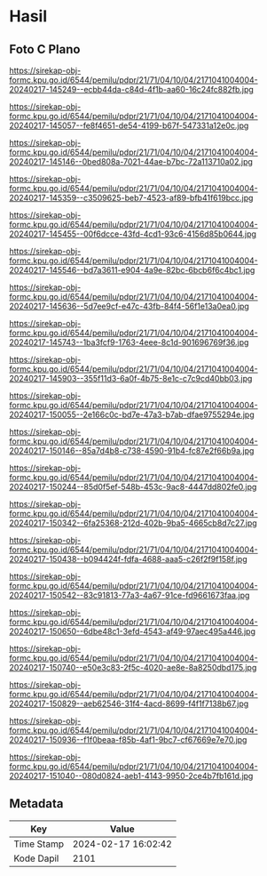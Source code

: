 # Hasil

## Foto C Plano

https://sirekap-obj-formc.kpu.go.id/6544/pemilu/pdpr/21/71/04/10/04/2171041004004-20240217-145249--ecbb44da-c84d-4f1b-aa60-16c24fc882fb.jpg

https://sirekap-obj-formc.kpu.go.id/6544/pemilu/pdpr/21/71/04/10/04/2171041004004-20240217-145057--fe8f4651-de54-4199-b67f-547331a12e0c.jpg

https://sirekap-obj-formc.kpu.go.id/6544/pemilu/pdpr/21/71/04/10/04/2171041004004-20240217-145146--0bed808a-7021-44ae-b7bc-72a113710a02.jpg

https://sirekap-obj-formc.kpu.go.id/6544/pemilu/pdpr/21/71/04/10/04/2171041004004-20240217-145359--c3509625-beb7-4523-af89-bfb41f619bcc.jpg

https://sirekap-obj-formc.kpu.go.id/6544/pemilu/pdpr/21/71/04/10/04/2171041004004-20240217-145455--00f6dcce-43fd-4cd1-93c6-4156d85b0644.jpg

https://sirekap-obj-formc.kpu.go.id/6544/pemilu/pdpr/21/71/04/10/04/2171041004004-20240217-145546--bd7a3611-e904-4a9e-82bc-6bcb6f6c4bc1.jpg

https://sirekap-obj-formc.kpu.go.id/6544/pemilu/pdpr/21/71/04/10/04/2171041004004-20240217-145636--5d7ee9cf-e47c-43fb-84f4-56f1e13a0ea0.jpg

https://sirekap-obj-formc.kpu.go.id/6544/pemilu/pdpr/21/71/04/10/04/2171041004004-20240217-145743--1ba3fcf9-1763-4eee-8c1d-901696769f36.jpg

https://sirekap-obj-formc.kpu.go.id/6544/pemilu/pdpr/21/71/04/10/04/2171041004004-20240217-145903--355f11d3-6a0f-4b75-8e1c-c7c9cd40bb03.jpg

https://sirekap-obj-formc.kpu.go.id/6544/pemilu/pdpr/21/71/04/10/04/2171041004004-20240217-150055--2e166c0c-bd7e-47a3-b7ab-dfae9755294e.jpg

https://sirekap-obj-formc.kpu.go.id/6544/pemilu/pdpr/21/71/04/10/04/2171041004004-20240217-150146--85a7d4b8-c738-4590-91b4-fc87e2f66b9a.jpg

https://sirekap-obj-formc.kpu.go.id/6544/pemilu/pdpr/21/71/04/10/04/2171041004004-20240217-150244--85d0f5ef-548b-453c-9ac8-4447dd802fe0.jpg

https://sirekap-obj-formc.kpu.go.id/6544/pemilu/pdpr/21/71/04/10/04/2171041004004-20240217-150342--6fa25368-212d-402b-9ba5-4665cb8d7c27.jpg

https://sirekap-obj-formc.kpu.go.id/6544/pemilu/pdpr/21/71/04/10/04/2171041004004-20240217-150438--b094424f-fdfa-4688-aaa5-c26f2f9f158f.jpg

https://sirekap-obj-formc.kpu.go.id/6544/pemilu/pdpr/21/71/04/10/04/2171041004004-20240217-150542--83c91813-77a3-4a67-91ce-fd9661673faa.jpg

https://sirekap-obj-formc.kpu.go.id/6544/pemilu/pdpr/21/71/04/10/04/2171041004004-20240217-150650--6dbe48c1-3efd-4543-af49-97aec495a446.jpg

https://sirekap-obj-formc.kpu.go.id/6544/pemilu/pdpr/21/71/04/10/04/2171041004004-20240217-150740--e50e3c83-2f5c-4020-ae8e-8a8250dbd175.jpg

https://sirekap-obj-formc.kpu.go.id/6544/pemilu/pdpr/21/71/04/10/04/2171041004004-20240217-150829--aeb62546-31f4-4acd-8699-f4f1f7138b67.jpg

https://sirekap-obj-formc.kpu.go.id/6544/pemilu/pdpr/21/71/04/10/04/2171041004004-20240217-150936--f1f0beaa-f85b-4af1-9bc7-cf67669e7e70.jpg

https://sirekap-obj-formc.kpu.go.id/6544/pemilu/pdpr/21/71/04/10/04/2171041004004-20240217-151040--080d0824-aeb1-4143-9950-2ce4b7fb161d.jpg


## Metadata

| Key        | Value               |
| ---------- | ------------------- |
| Time Stamp | 2024-02-17 16:02:42 |
| Kode Dapil | 2101                |



